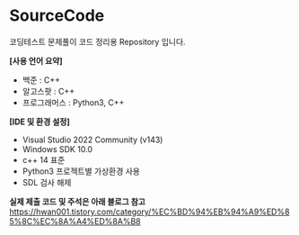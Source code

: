 # SourceCode
코딩테스트 문제풀이 코드 정리용 Repository 입니다.
   
**[사용 언어 요약]**
- 백준 : C++
- 알고스팟 : C++
- 프로그래머스 : Python3, C++
   
**[IDE 및 환경 설정]**
- Visual Studio 2022 Community (v143)
- Windows SDK 10.0
- c++ 14 표준
- Python3 프로젝트별 가상환경 사용
- SDL 검사 해제
   

**실제 제출 코드 및 주석은 아래 블로그 참고**
https://hwan001.tistory.com/category/%EC%BD%94%EB%94%A9%ED%85%8C%EC%8A%A4%ED%8A%B8

